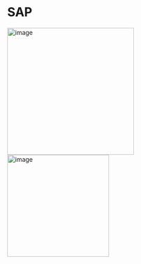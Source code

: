 # SAP
<img width="290" alt="image" src="https://github.com/user-attachments/assets/571aed35-ab51-4643-89ea-1bb4b4495709" />
<img width="233" alt="image" src="https://github.com/user-attachments/assets/55c7a302-727a-4e35-ac2b-66e81b842f4b" />
